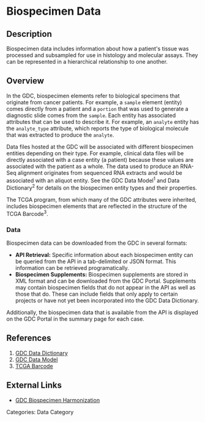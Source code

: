 # Biospecimen Data #

## Description ##
Biospecimen data includes information about how a patient's tissue was processed and subsampled for use in histology and molecular assays. They can be represented in a hierarchical relationship to one another.

## Overview ##

In the GDC, biospecimen elements refer to biological specimens that originate from cancer patients. For example, a `sample` element (entity) comes directly from a patient and a `portion` that was used to generate a diagnostic slide comes from the `sample`. Each entity has associated attributes that can be used to describe it. For example, an `analyte` entity has the `analyte_type` attribute, which reports the type of biological molecule that was extracted to produce the `analyte`.

Data files hosted at the GDC will be associated with different biospecimen entities depending on their type. For example, clinical data files will be directly associated with a case entity (a patient) because these values are associated with the patient as a whole. The data used to produce an RNA-Seq alignment originates from sequenced RNA extracts and would be associated with an aliquot entity. See the GDC Data Model<sup>1</sup> and Data Dictionary<sup>2</sup> for details on the biospecimen entity types and their properties.

The TCGA program, from which many of the GDC attributes were inherited, includes biospecimen elements that are reflected in the structure of the TCGA Barcode<sup>3</sup>.

### Data ###

Biospecimen data can be downloaded from the GDC in several formats:

* __API Retrieval:__ Specific information about each biospecimen entity can be queried from the API in a tab-delimited or JSON format. This information can be retrieved programatically.
* __Biospecimen Supplements:__ Biospecimen supplements are stored in XML format and can be downloaded from the GDC Portal. Supplements may contain biospecimen fields that do not appear in the API as well as those that do. These can include fields that only apply to certain projects or have not yet been incorporated into the GDC Data Dictionary.

Additionally, the biospecimen data that is available from the API is displayed on the GDC Portal in the summary page for each case.

## References ##
1. [GDC Data Dictionary](https://docs.gdc.cancer.gov/Data_Dictionary/viewer/)
2. [GDC Data Model](https://gdc.cancer.gov/developers/gdc-data-model/gdc-data-model-components)
3. [TCGA Barcode](https://wiki.nci.nih.gov/display/TCGA/TCGA+barcode)

## External Links ##
* [GDC Biospecimen Harmonization](https://gdc.cancer.gov/about-data/data-harmonization-and-generation/biospecimen-data-harmonization)

Categories: Data Category
